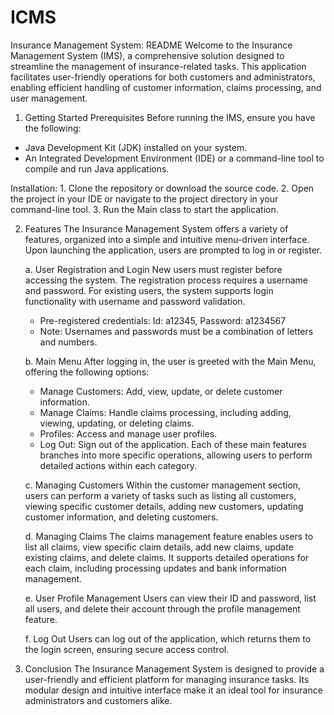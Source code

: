 # ICMS
Insurance Management System: README
Welcome to the Insurance Management System (IMS), a comprehensive solution designed to streamline the management of insurance-related tasks. This application facilitates user-friendly operations for both customers and administrators, enabling efficient handling of customer information, claims processing, and user management.

1. Getting Started
Prerequisites
Before running the IMS, ensure you have the following:

- Java Development Kit (JDK) installed on your system.
- An Integrated Development Environment (IDE) or a command-line tool to compile and run Java applications.


Installation:
    1. Clone the repository or download the source code.
    2. Open the project in your IDE or navigate to the project directory in your command-line tool.
    3. Run the Main class to start the application.

2. Features
The Insurance Management System offers a variety of features, organized into a simple and intuitive menu-driven interface. Upon launching the application, users are prompted to log in or register.

    a. User Registration and Login
New users must register before accessing the system. The registration process requires a username and password. For existing users, the system supports login functionality with username and password validation.

    - Pre-registered credentials: Id: a12345, Password: a1234567
    - Note: Usernames and passwords must be a combination of letters and numbers.

    b. Main Menu
After logging in, the user is greeted with the Main Menu, offering the following options:

    - Manage Customers: Add, view, update, or delete customer information.
    - Manage Claims: Handle claims processing, including adding, viewing, updating, or deleting claims.
    - Profiles: Access and manage user profiles.
    - Log Out: Sign out of the application.
Each of these main features branches into more specific operations, allowing users to perform detailed actions within each category.

    c. Managing Customers
Within the customer management section, users can perform a variety of tasks such as listing all customers, viewing specific customer details, adding new customers, updating customer information, and deleting customers.

    d. Managing Claims
The claims management feature enables users to list all claims, view specific claim details, add new claims, update existing claims, and delete claims. It supports detailed operations for each claim, including processing updates and bank information management.

    e. User Profile Management
Users can view their ID and password, list all users, and delete their account through the profile management feature.

    f. Log Out
Users can log out of the application, which returns them to the login screen, ensuring secure access control.

3. Conclusion
The Insurance Management System is designed to provide a user-friendly and efficient platform for managing insurance tasks. Its modular design and intuitive interface make it an ideal tool for insurance administrators and customers alike.
